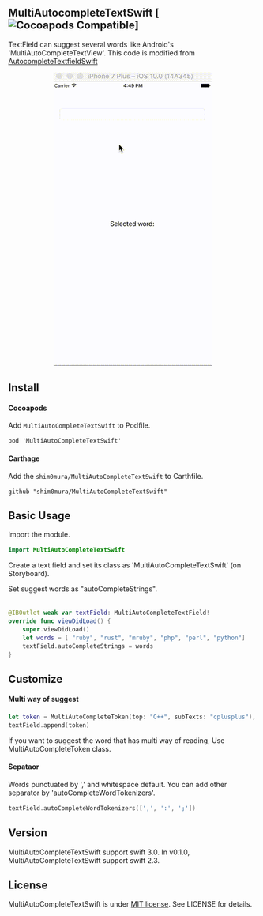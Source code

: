 ## MultiAutocompleteTextSwift [![Cocoapods Compatible](https://img.shields.io/cocoapods/v/MultiAutoCompleteTextSwift.svg)]

TextField can suggest several words like Android's 'MultiAutoCompleteTextView'.
This code is modified from [AutocompleteTextfieldSwift](https://github.com/mnbayan/AutocompleteTextfieldSwift)

<p align="center">
  <img src="MultiAutoCompleteTextSwiftExample/sample.gif" alt="Sample">
</p>

## Install

#### Cocoapods

Add `MultiAutoCompleteTextSwift` to Podfile.

    pod 'MultiAutoCompleteTextSwift'

#### Carthage

Add the `shim0mura/MultiAutoCompleteTextSwift` to Carthfile.

    github "shim0mura/MultiAutoCompleteTextSwift"

## Basic Usage

Import the module.

```swift
import MultiAutoCompleteTextSwift
```

Create a text field and set its class as 'MultiAutoCompleteTextSwift' (on Storyboard).

Set suggest words as "autoCompleteStrings".

```swift

@IBOutlet weak var textField: MultiAutoCompleteTextField!
override func viewDidLoad() {
    super.viewDidLoad()
    let words = [ "ruby", "rust", "mruby", "php", "perl", "python"]
    textField.autoCompleteStrings = words
}
```

## Customize

#### Multi way of suggest

```swift
let token = MultiAutoCompleteToken(top: "C++", subTexts: "cplusplus"),
textField.append(token)
```

If you want to suggest the word that has multi way of reading, Use MultiAutoCompleteToken class.

#### Sepataor
Words punctuated by ',' and whitespace default. You can add other separator by 'autoCompleteWordTokenizers'.

```swift
textField.autoCompleteWordTokenizers([',', ':', ';'])
```

## Version

MultiAutoCompleteTextSwift support swift 3.0. In v0.1.0, MultiAutoCompleteTextSwift support swift 2.3.

## License
MultiAutoCompleteTextSwift is under [MIT license](http://opensource.org/licenses/MIT). See LICENSE for details.
